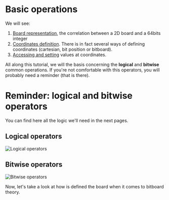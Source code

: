 # Basic operations  

We will see:
1. [Board representation](markdowns/board.md), the correlation between a 2D board and a 64bits integer
2. [Coordinates definition](markdowns/coordinates.md). There is in fact several ways of defining coordinates (cartesian, bit position or bitboard).
3. [Accessing and setting](markdowns/single_cell_operations.md) values at coordinates.

All along this tutorial, we will the basis concerning the **logical** and **bitwise** common operations. If you're not comfortable with this operators, you will probably need a reminder (that is there).

# Reminder: logical and bitwise operators

You can find here all the logic we'll need in the next pages.

## Logical operators

![Logical operators](http://shukaiyang.myweb.hinet.net/cpp/figures/bitwiseops.gif)

## Bitwise operators

![Bitwise operators](http://www.circuitsgallery.com/wp-content/uploads/2012/07/Bitwise-operators-in-C.png)

Now, let's take a look at how is defined the board when it comes to bitboard theory.
